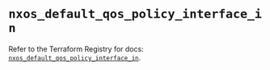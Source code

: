 # `nxos_default_qos_policy_interface_in`

Refer to the Terraform Registry for docs: [`nxos_default_qos_policy_interface_in`](https://registry.terraform.io/providers/ciscodevnet/nxos/0.5.10/docs/resources/default_qos_policy_interface_in).
